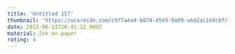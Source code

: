 ```yaml
---
title: 'Untitled 157'
thumbnail: 'https://ucarecdn.com/c977a4a4-b874-4549-9a09-a6d2ac164cbf/'
date: 2015-06-21T20:41:22.000Z
material: Ink on paper
rating: 4
---
```

